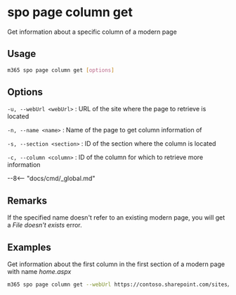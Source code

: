 # spo page column get

Get information about a specific column of a modern page

## Usage

```sh
m365 spo page column get [options]
```

## Options

`-u, --webUrl <webUrl>`
: URL of the site where the page to retrieve is located

`-n, --name <name>`
: Name of the page to get column information of

`-s, --section <section>`
: ID of the section where the column is located

`-c, --column <column>`
: ID of the column for which to retrieve more information

--8<-- "docs/cmd/_global.md"

## Remarks

If the specified name doesn't refer to an existing modern page, you will get a _File doesn't exists_ error.

## Examples

Get information about the first column in the first section of a modern page with name _home.aspx_

```sh
m365 spo page column get --webUrl https://contoso.sharepoint.com/sites/team-a --name home.aspx --section 1 --column 1
```
